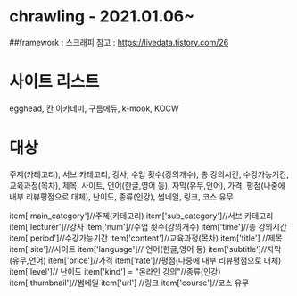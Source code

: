 # chrawling - 2021.01.06~
##framework : 스크래피
참고 : https://livedata.tistory.com/26

# 사이트 리스트
egghead, 칸 아카데미, 구름에듀, k-mook, KOCW

# 대상
주제(카테고리), 서브 카테고리, 강사, 수업 횟수(강의개수), 총 강의시간, 수강가능기간, 교육과정(목차), 제목, 사이트, 언어(한글,영어 등), 자막(유무,언어), 가격, 평점(나중에 내부 리뷰평점으로 대체), 난이도, 종류(인강), 썸네일, 링크, 코스 유무

item['main_category']//주제(카테고리)
item['sub_category']//서브 카테고리
item['lecturer']//강사
item['num']//수업 횟수(강의개수)
item['time']//총 강의시간
item['period']//수강가능기간
item['content']//교육과정(목차)
item['title']  //제목
item['site']//사이트
item['language']// 언어(한글,영어 등)
item['subtitle']//자막(유무,언어)
item['price']//가격
item['rate']//평점(나중에 내부 리뷰평점으로 대체)
item['level']// 난이도
item['kind'] = "온라인 강의"//종류(인강)
item['thumbnail']//썸네일
item['url'] //링크
item['course']//코스 유무

